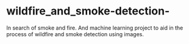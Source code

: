 # wildfire_and_smoke-detection-
In search of smoke and fire. And machine learning project to aid in the process of wildfire and smoke detection using images.
